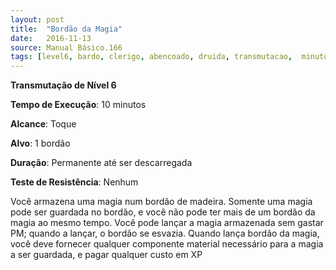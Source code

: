 ```yaml
---
layout: post
title:  "Bordão da Magia"
date:   2016-11-13
source: Manual Básico.166
tags: [level6, bardo, clerigo, abencoado, druida, transmutacao,  minuto, toque, objeto, permanente, descarregar, nenhum]
---
```


**Transmutação de Nível 6**

**Tempo de Execução**: 10 minutos

**Alcance**: Toque

**Alvo**: 1 bordão

**Duração**: Permanente até ser descarregada

**Teste de Resistência**: Nenhum

Você armazena uma magia num bordão de madeira. Somente uma magia pode ser guardada no bordão, e você não pode ter mais de um bordão da magia ao mesmo tempo. Você pode lançar a magia armazenada sem gastar PM; quando a lançar, o bordão se esvazia.
Quando lança bordão da magia, você deve fornecer qualquer componente material necessário para a magia a ser guardada, e pagar qualquer custo em XP
